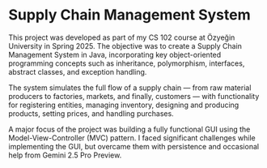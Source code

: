 # Supply Chain Management System

This project was developed as part of my CS 102 course at Özyeğin University in Spring 2025. The objective was to create a Supply Chain Management System in Java, incorporating key object-oriented programming concepts such as inheritance, polymorphism, interfaces, abstract classes, and exception handling. 

The system simulates the full flow of a supply chain — from raw material producers to factories, markets, and finally, customers — with functionality for registering entities, managing inventory, designing and producing products, setting prices, and handling purchases.

A major focus of the project was building a fully functional GUI using the Model-View-Controller (MVC) pattern. I faced significant challenges while implementing the GUI, but overcame them with persistence and occasional help from Gemini 2.5 Pro Preview.
